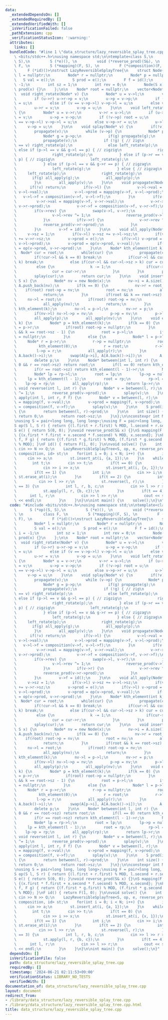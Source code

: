 ```yaml
---
data:
  _extendedDependsOn: []
  _extendedRequiredBy: []
  _extendedVerifiedWith: []
  _isVerificationFailed: false
  _pathExtension: cpp
  _verificationStatusIcon: ':warning:'
  attributes:
    links: []
  bundledCode: "#line 1 \"data_structure/lazy_reversible_splay_tree.cpp\"\n#include\
    \ <bits/stdc++.h>\nusing namespace std;\n\ntemplate<class S,\n         S (*op)(S,\
    \ S),\n         S (*e)(), \n         void (*reverse_prod)(S&), \n         class\
    \ F, \n         S (*mapping)(F, S), \n         F (*composition)(F, F), \n    \
    \     F (*id)()>\nstruct LazyReversibleSplayTree{\n    struct Node{\n        Node*\
    \ l = nullptr;\n        Node* r = nullptr;\n        Node* p = nullptr;\n     \
    \   S val = e();\n        S prod = e();\n        F f = id();\n        int i =\
    \ -1;\n        int sz = 1;\n        int rev = 0;\n        Node(S x) : val(x),\
    \ prod(x) {}\n    };\n\n    Node* root = nullptr;\n    vector<Node*> A;\n\n  \
    \  void right_rotate(Node* v) {\n        Node* u = v->l;\n        v->l = u->r;\n\
    \        if (u->r) u->r->p = v;\n        u->p = v->p;\n        if (!v->p) root\
    \ = u;\n        else if (v == v->p->l) v->p->l = u;\n        else v->p->r = u;\n\
    \        u->r = v;\n        v->p = u;\n    }\n\n    void left_rotate(Node* v)\
    \ {\n        Node* u = v->r;\n        v->r = u->l;\n        if (u->l) u->l->p\
    \ = v;\n        u->p = v->p;\n        if (!v->p) root = u;\n        else if (v\
    \ == v->p->l) v->p->l = u;\n        else v->p->r = u;\n        u->l = v;\n   \
    \     v->p = u;\n    }\n\n    void splay(Node* v) {\n        if(!v) return;\n\
    \        propagate(v);\n        while (v->p) {\n            Node* p = v->p;\n\
    \            Node* g = p->p;\n            if(g) propagate(g);\n            propagate(p);\n\
    \            propagate(v);\n            if (!g) { // zig\n                if (p->l\
    \ == v) right_rotate(p);\n                else left_rotate(p);\n            }\
    \ else if (p->l == v && g->l == p) { // zigzig\n                right_rotate(g);\n\
    \                right_rotate(p);\n            } else if (p->r == v && g->r ==\
    \ p) { // zigzig\n                left_rotate(g);\n                left_rotate(p);\n\
    \            } else if (p->l == v && g->r == p) { // zigzag\n                right_rotate(p);\n\
    \                left_rotate(g);\n            } else { // zigzag\n           \
    \     left_rotate(p);\n                right_rotate(g);\n            }\n     \
    \       if(g) all_apply(g);\n            all_apply(p);\n            all_apply(v);\n\
    \        }\n        all_apply(v);\n    }\n\n    void propagate(Node* v) {\n  \
    \      if(!v) return;\n        if(v->l) {\n            v->l->val = mapping(v->f,\
    \ v->l->val);\n            v->l->prod = mapping(v->f, v->l->prod);\n         \
    \   v->l->f = composition(v->f, v->l->f);\n        }\n        if(v->r) {\n   \
    \         v->r->val = mapping(v->f, v->r->val);\n            v->r->prod = mapping(v->f,\
    \ v->r->prod);\n            v->r->f = composition(v->f, v->r->f);\n        }\n\
    \        if(v->rev) {\n            swap(v->l, v->r);\n            if(v->l) {\n\
    \                v->l->rev ^= 1;\n                reverse_prod(v->l->prod);\n\
    \            }\n            if(v->r) {\n                v->r->rev ^= 1;\n    \
    \            reverse_prod(v->r->prod);\n            }\n            v->rev = 0;\n\
    \        }\n        v->f = id();\n    }\n\n    void all_apply(Node* v) {\n   \
    \     v->sz = 1;\n        if(v->l) v->sz += v->l->sz;\n        if(v->r) v->sz\
    \ += v->r->sz;\n        v->prod = e();\n        if(v->l) v->prod = op(v->prod,\
    \ v->l->prod);\n        v->prod = op(v->prod, v->val);\n        if(v->r) v->prod\
    \ = op(v->prod, v->r->prod);\n    }\n\n    Node* kth_element(int k) {\n      \
    \  Node* cur = root;\n        while(cur) {\n            propagate(cur);\n    \
    \        if(!cur->l && k == 0) break;\n            if(cur->l && cur->l->sz ==\
    \ k) break;\n            else if(cur->l && cur->l->sz > k) cur = cur->l;\n   \
    \         else {\n                k -= 1;\n                if(cur->l) k -= cur->l->sz;\n\
    \                cur = cur->r;\n            }\n        }\n        propagate(cur);\n\
    \        splay(cur);\n        return cur;\n    }\n\n    void insert_at(int k,\
    \ S x) {\n        Node* nv = new Node(x);\n        nv->i = A.size();\n       \
    \ A.push_back(nv);\n        if(k == 0) {\n            nv->r = root;\n        \
    \    if(root) root->p = nv;\n            root = nv;\n            all_apply(nv);\n\
    \            return;\n        }\n        if(root && k == root->sz) {\n       \
    \     nv->l = root;\n            if(root) root->p = nv;\n            root = nv;\n\
    \            all_apply(nv);\n            return;\n        }\n        Node* p =\
    \ kth_element(k);\n        nv->l = p->l;\n        nv->r = p;\n        root = nv;\n\
    \        if(nv->l) nv->l->p = nv;\n        p->p = nv;\n        p->l = nullptr;\n\
    \        all_apply(p);\n        all_apply(nv);\n    }\n\n    void erase_at(int\
    \ k) {\n        Node* p = kth_element(k);\n        if(k == 0) {\n            root\
    \ = p->r;\n            if(root) root->p = nullptr;\n        }\n        else if(root\
    \ && k == root->sz - 1) {\n            root = p->l;\n            if(root) root->p\
    \ = nullptr;\n        }\n        else {\n            Node* l = p->l;\n       \
    \     Node* r = p->r;\n            r->p = nullptr;\n            root = r;\n  \
    \          kth_element(0);\n            r = root;\n            r->l = l;\n   \
    \         l->p = r;\n            all_apply(r);\n        }\n        swap(p->i,\
    \ A.back()->i);\n        swap(A[p->i], A[A.back()->i]);\n        A.pop_back();\n\
    \        delete p;\n    }\n\n    Node* between(int l, int r) {\n        if(l ==\
    \ 0 && r == root->sz) return root;\n        if(l == 0) return kth_element(r)->l;\n\
    \        if(r == root->sz) return kth_element(l - 1)->r;\n        Node* rp = kth_element(r);\n\
    \        Node* lp = rp->l;\n        root = lp;\n        lp->p = nullptr;\n   \
    \     lp = kth_element(l - 1);\n        root = rp;\n        rp->l = lp;\n    \
    \    lp->p = rp;\n        all_apply(rp);\n        return lp->r;\n    }\n\n   \
    \ void reverse(int l, int r) {\n        Node* v = between(l, r);\n        v->rev\
    \ ^= 1;\n        reverse_prod(v->prod);\n        splay(v);\n    }\n\n    void\
    \ apply(int l, int r, F f) {\n        Node* v = between(l, r);\n        v->val\
    \ = mapping(f, v->val);\n        v->prod = mapping(f, v->prod);\n        v->f\
    \ = composition(f, v->f);\n        splay(v);\n    }\n\n    S prod(int l, int r)\
    \ {\n        return between(l, r)->prod;\n    }\n\n    int size() {\n        if(!root)\
    \ return 0;\n        return root->sz;\n    }\n};\n\nconstexpr int MOD = 998244353;\n\
    \nusing S = pair<long long, long long>;\nusing F = pair<long long, long long>;\n\
    S op(S l, S r) { return {(l.first + r.first) % MOD, l.second + r.second}; }\n\
    S e() { return S(0, 0); }\nvoid reverse_prod(S& x) {}\nS mapping(F f, S x) { return\
    \ {(x.first * f.first + x.second * f.second) % MOD, x.second}; }\nF composition(F\
    \ f, F g) { return {(f.first * g.first) % MOD, (f.first * g.second + f.second)\
    \ % MOD}; }\nF id() { return F(1, 0); }\n\nvoid solve() {\n    int N, Q;\n   \
    \ cin >> N >> Q;\n    LazyReversibleSplayTree<S, op, e, reverse_prod, F, mapping,\
    \ composition, id> st;\n    for(int i = 0; i < N; i++) {\n        int a;\n   \
    \     cin >> a;\n        st.insert_at(i, {a, 1});\n    }\n    while(Q--) {\n \
    \       int t;\n        cin >> t;\n        if(t == 0) {\n            int i, x;\n\
    \            cin >> i >> x;\n            st.insert_at(i, {x, 1});\n        }\n\
    \        if(t == 1) {\n            int i;\n            cin >> i;\n           \
    \ st.erase_at(i);\n        }\n        if(t == 2) {\n            int l, r;\n  \
    \          cin >> l >> r;\n            st.reverse(l, r);\n        }\n        if(t\
    \ == 3) {\n            int l, r, b, c;\n            cin >> l >> r >> b >> c;\n\
    \            st.apply(l, r, {b, c});\n        }\n        if(t == 4) {\n      \
    \      int l, r;\n            cin >> l >> r;\n            cout << st.prod(l, r).first\
    \ << endl;\n        }\n    }\n}\n\nint main() {\n    solve();\n}\n"
  code: "#include <bits/stdc++.h>\nusing namespace std;\n\ntemplate<class S,\n   \
    \      S (*op)(S, S),\n         S (*e)(), \n         void (*reverse_prod)(S&),\
    \ \n         class F, \n         S (*mapping)(F, S), \n         F (*composition)(F,\
    \ F), \n         F (*id)()>\nstruct LazyReversibleSplayTree{\n    struct Node{\n\
    \        Node* l = nullptr;\n        Node* r = nullptr;\n        Node* p = nullptr;\n\
    \        S val = e();\n        S prod = e();\n        F f = id();\n        int\
    \ i = -1;\n        int sz = 1;\n        int rev = 0;\n        Node(S x) : val(x),\
    \ prod(x) {}\n    };\n\n    Node* root = nullptr;\n    vector<Node*> A;\n\n  \
    \  void right_rotate(Node* v) {\n        Node* u = v->l;\n        v->l = u->r;\n\
    \        if (u->r) u->r->p = v;\n        u->p = v->p;\n        if (!v->p) root\
    \ = u;\n        else if (v == v->p->l) v->p->l = u;\n        else v->p->r = u;\n\
    \        u->r = v;\n        v->p = u;\n    }\n\n    void left_rotate(Node* v)\
    \ {\n        Node* u = v->r;\n        v->r = u->l;\n        if (u->l) u->l->p\
    \ = v;\n        u->p = v->p;\n        if (!v->p) root = u;\n        else if (v\
    \ == v->p->l) v->p->l = u;\n        else v->p->r = u;\n        u->l = v;\n   \
    \     v->p = u;\n    }\n\n    void splay(Node* v) {\n        if(!v) return;\n\
    \        propagate(v);\n        while (v->p) {\n            Node* p = v->p;\n\
    \            Node* g = p->p;\n            if(g) propagate(g);\n            propagate(p);\n\
    \            propagate(v);\n            if (!g) { // zig\n                if (p->l\
    \ == v) right_rotate(p);\n                else left_rotate(p);\n            }\
    \ else if (p->l == v && g->l == p) { // zigzig\n                right_rotate(g);\n\
    \                right_rotate(p);\n            } else if (p->r == v && g->r ==\
    \ p) { // zigzig\n                left_rotate(g);\n                left_rotate(p);\n\
    \            } else if (p->l == v && g->r == p) { // zigzag\n                right_rotate(p);\n\
    \                left_rotate(g);\n            } else { // zigzag\n           \
    \     left_rotate(p);\n                right_rotate(g);\n            }\n     \
    \       if(g) all_apply(g);\n            all_apply(p);\n            all_apply(v);\n\
    \        }\n        all_apply(v);\n    }\n\n    void propagate(Node* v) {\n  \
    \      if(!v) return;\n        if(v->l) {\n            v->l->val = mapping(v->f,\
    \ v->l->val);\n            v->l->prod = mapping(v->f, v->l->prod);\n         \
    \   v->l->f = composition(v->f, v->l->f);\n        }\n        if(v->r) {\n   \
    \         v->r->val = mapping(v->f, v->r->val);\n            v->r->prod = mapping(v->f,\
    \ v->r->prod);\n            v->r->f = composition(v->f, v->r->f);\n        }\n\
    \        if(v->rev) {\n            swap(v->l, v->r);\n            if(v->l) {\n\
    \                v->l->rev ^= 1;\n                reverse_prod(v->l->prod);\n\
    \            }\n            if(v->r) {\n                v->r->rev ^= 1;\n    \
    \            reverse_prod(v->r->prod);\n            }\n            v->rev = 0;\n\
    \        }\n        v->f = id();\n    }\n\n    void all_apply(Node* v) {\n   \
    \     v->sz = 1;\n        if(v->l) v->sz += v->l->sz;\n        if(v->r) v->sz\
    \ += v->r->sz;\n        v->prod = e();\n        if(v->l) v->prod = op(v->prod,\
    \ v->l->prod);\n        v->prod = op(v->prod, v->val);\n        if(v->r) v->prod\
    \ = op(v->prod, v->r->prod);\n    }\n\n    Node* kth_element(int k) {\n      \
    \  Node* cur = root;\n        while(cur) {\n            propagate(cur);\n    \
    \        if(!cur->l && k == 0) break;\n            if(cur->l && cur->l->sz ==\
    \ k) break;\n            else if(cur->l && cur->l->sz > k) cur = cur->l;\n   \
    \         else {\n                k -= 1;\n                if(cur->l) k -= cur->l->sz;\n\
    \                cur = cur->r;\n            }\n        }\n        propagate(cur);\n\
    \        splay(cur);\n        return cur;\n    }\n\n    void insert_at(int k,\
    \ S x) {\n        Node* nv = new Node(x);\n        nv->i = A.size();\n       \
    \ A.push_back(nv);\n        if(k == 0) {\n            nv->r = root;\n        \
    \    if(root) root->p = nv;\n            root = nv;\n            all_apply(nv);\n\
    \            return;\n        }\n        if(root && k == root->sz) {\n       \
    \     nv->l = root;\n            if(root) root->p = nv;\n            root = nv;\n\
    \            all_apply(nv);\n            return;\n        }\n        Node* p =\
    \ kth_element(k);\n        nv->l = p->l;\n        nv->r = p;\n        root = nv;\n\
    \        if(nv->l) nv->l->p = nv;\n        p->p = nv;\n        p->l = nullptr;\n\
    \        all_apply(p);\n        all_apply(nv);\n    }\n\n    void erase_at(int\
    \ k) {\n        Node* p = kth_element(k);\n        if(k == 0) {\n            root\
    \ = p->r;\n            if(root) root->p = nullptr;\n        }\n        else if(root\
    \ && k == root->sz - 1) {\n            root = p->l;\n            if(root) root->p\
    \ = nullptr;\n        }\n        else {\n            Node* l = p->l;\n       \
    \     Node* r = p->r;\n            r->p = nullptr;\n            root = r;\n  \
    \          kth_element(0);\n            r = root;\n            r->l = l;\n   \
    \         l->p = r;\n            all_apply(r);\n        }\n        swap(p->i,\
    \ A.back()->i);\n        swap(A[p->i], A[A.back()->i]);\n        A.pop_back();\n\
    \        delete p;\n    }\n\n    Node* between(int l, int r) {\n        if(l ==\
    \ 0 && r == root->sz) return root;\n        if(l == 0) return kth_element(r)->l;\n\
    \        if(r == root->sz) return kth_element(l - 1)->r;\n        Node* rp = kth_element(r);\n\
    \        Node* lp = rp->l;\n        root = lp;\n        lp->p = nullptr;\n   \
    \     lp = kth_element(l - 1);\n        root = rp;\n        rp->l = lp;\n    \
    \    lp->p = rp;\n        all_apply(rp);\n        return lp->r;\n    }\n\n   \
    \ void reverse(int l, int r) {\n        Node* v = between(l, r);\n        v->rev\
    \ ^= 1;\n        reverse_prod(v->prod);\n        splay(v);\n    }\n\n    void\
    \ apply(int l, int r, F f) {\n        Node* v = between(l, r);\n        v->val\
    \ = mapping(f, v->val);\n        v->prod = mapping(f, v->prod);\n        v->f\
    \ = composition(f, v->f);\n        splay(v);\n    }\n\n    S prod(int l, int r)\
    \ {\n        return between(l, r)->prod;\n    }\n\n    int size() {\n        if(!root)\
    \ return 0;\n        return root->sz;\n    }\n};\n\nconstexpr int MOD = 998244353;\n\
    \nusing S = pair<long long, long long>;\nusing F = pair<long long, long long>;\n\
    S op(S l, S r) { return {(l.first + r.first) % MOD, l.second + r.second}; }\n\
    S e() { return S(0, 0); }\nvoid reverse_prod(S& x) {}\nS mapping(F f, S x) { return\
    \ {(x.first * f.first + x.second * f.second) % MOD, x.second}; }\nF composition(F\
    \ f, F g) { return {(f.first * g.first) % MOD, (f.first * g.second + f.second)\
    \ % MOD}; }\nF id() { return F(1, 0); }\n\nvoid solve() {\n    int N, Q;\n   \
    \ cin >> N >> Q;\n    LazyReversibleSplayTree<S, op, e, reverse_prod, F, mapping,\
    \ composition, id> st;\n    for(int i = 0; i < N; i++) {\n        int a;\n   \
    \     cin >> a;\n        st.insert_at(i, {a, 1});\n    }\n    while(Q--) {\n \
    \       int t;\n        cin >> t;\n        if(t == 0) {\n            int i, x;\n\
    \            cin >> i >> x;\n            st.insert_at(i, {x, 1});\n        }\n\
    \        if(t == 1) {\n            int i;\n            cin >> i;\n           \
    \ st.erase_at(i);\n        }\n        if(t == 2) {\n            int l, r;\n  \
    \          cin >> l >> r;\n            st.reverse(l, r);\n        }\n        if(t\
    \ == 3) {\n            int l, r, b, c;\n            cin >> l >> r >> b >> c;\n\
    \            st.apply(l, r, {b, c});\n        }\n        if(t == 4) {\n      \
    \      int l, r;\n            cin >> l >> r;\n            cout << st.prod(l, r).first\
    \ << endl;\n        }\n    }\n}\n\nint main() {\n    solve();\n}"
  dependsOn: []
  isVerificationFile: false
  path: data_structure/lazy_reversible_splay_tree.cpp
  requiredBy: []
  timestamp: '2024-06-21 02:11:53+09:00'
  verificationStatus: LIBRARY_NO_TESTS
  verifiedWith: []
documentation_of: data_structure/lazy_reversible_splay_tree.cpp
layout: document
redirect_from:
- /library/data_structure/lazy_reversible_splay_tree.cpp
- /library/data_structure/lazy_reversible_splay_tree.cpp.html
title: data_structure/lazy_reversible_splay_tree.cpp
---
```

